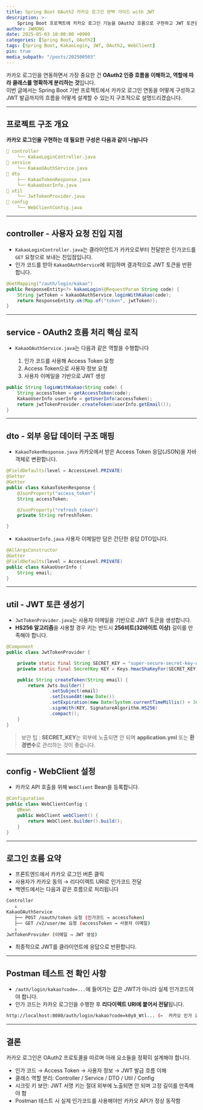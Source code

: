 ```yaml
---
title: Spring Boot OAuth2 카카오 로그인 완벽 가이드 with JWT
description: >-
    Spring Boot 프로젝트에 카카오 로그인 기능을 OAuth2 흐름으로 구현하고 JWT 토큰을 발급하는 전체 과정을 구조적으로 설명합니다.
author: JWHONG
date: 2025-05-03 10:00:00 +0900
categories: [Spring Boot, OAuth2]
tags: [Spring Boot, KakaoLogin, JWT, OAuth2, WebClient]
pin: true
media_subpath: "/posts/202500503"
---
```


카카오 로그인을 연동하면서 가장 중요한 건 **OAuth2 인증 흐름을 이해하고, 역할에 따라 클래스를 명확하게 분리하는 것**입니다.      
이번 글에서는 Spring Boot 기반 프로젝트에서 카카오 로그인 연동을 어떻게 구성하고 JWT 발급까지의 흐름을 어떻게 설계할 수 있는지 구조적으로 설명드리겠습니다.

---

## 프로젝트 구조 개요

**카카오 로그인을 구현하는 데 필요한 구성은 다음과 같이 나뉩니다**

```yaml
📁 controller
    └── KakaoLoginController.java
📁 service
    └── KakaoOAuthService.java
📁 dto
    ├── KakaoTokenResponse.java
    └── KakaoUserInfo.java
📁 util
    └── JwtTokenProvider.java
📁 config
    └── WebClientConfig.java
```

---

## controller - 사용자 요청 진입 지점

- `KakaoLoginController.java`는 클라이언트가 카카오로부터 전달받은 인가코드를 `GET` 요청으로 보내는 진입점입니다.
- 인가 코드를 받아 `KakaoOAuthService`에 위임하며 결과적으로 JWT 토큰을 반환합니다.

```java
@GetMapping("/auth/login/kakao")
public ResponseEntity<?> kakaoLogin(@RequestParam String code) {
    String jwtToken = kakaoOAuthService.loginWithKakao(code);
    return ResponseEntity.ok(Map.of("token", jwtToken));
}
```

---

## service - OAuth2 흐름 처리 핵심 로직

- `KakaoOAuthService.java`는 다음과 같은 역할을 수행합니다

  1. 인가 코드를 사용해 Access Token 요청
  2. Access Token으로 사용자 정보 요청
  3. 사용자 이메일을 기반으로 JWT 생성

```java
public String loginWithKakao(String code) {
    String accessToken = getAccessToken(code);
    KakaoUserInfo userInfo = getUserInfo(accessToken);
    return jwtTokenProvider.createToken(userInfo.getEmail());
}
```

---

## dto - 외부 응답 데이터 구조 매핑

- `KakaoTokenResponse.java` 카카오에서 받은 Access Token 응답(JSON)을 자바 객체로 변환합니다.

```java
@FieldDefaults(level = AccessLevel.PRIVATE)
@Setter
@Getter
public class KakaoTokenResponse {
    @JsonProperty("access_token")
    String accessToken;

    @JsonProperty("refresh_token")
    private String refreshToken;

}
```

- `KakaoUserInfo.java` 사용자 이메일만 담은 간단한 응답 DTO입니다.

```java
@AllArgsConstructor
@Getter
@FieldDefaults(level = AccessLevel.PRIVATE)
public class KakaoUserInfo {
    String email;
}
```

---

## util - JWT 토큰 생성기

- `JwtTokenProvider.java`는 사용자 이메일을 기반으로 JWT 토큰을 생성합니다.
- **HS256 알고리즘**을 사용할 경우 키는 반드시 **256비트(32바이트 이상)** 길이를 만족해야 합니다.

```java
@Component
public class JwtTokenProvider {

    private static final String SECRET_KEY = "super-secure-secret-key-which-is-at-least-32bytes";
    private static final SecretKey KEY = Keys.hmacShaKeyFor(SECRET_KEY.getBytes(StandardCharsets.UTF_8));

    public String createToken(String email) {
        return Jwts.builder()
                .setSubject(email)
                .setIssuedAt(new Date())
                .setExpiration(new Date(System.currentTimeMillis() + 3600000)) // 1시간
                .signWith(KEY, SignatureAlgorithm.HS256)
                .compact();
    }
}
```
>보안 팁 : **SECRET_KEY**는 외부에 노출되면 안 되며 **application.yml** 또는 **환경변수**로 관리하는 것이 좋습니다.

---

## config - WebClient 설정

- 카카오 API 호출을 위해 `WebClient` Bean을 등록합니다.

```java
@Configuration
public class WebClientConfig {
    @Bean
    public WebClient webClient() {
        return WebClient.builder().build();
    }
}
```

---

## 로그인 흐름 요약

- 프론트엔드에서 카카오 로그인 버튼 클릭
- 사용자가 카카오 동의 &rarr; 리다이렉트 URI로 인가코드 전달
- 백엔드에서는 다음과 같은 흐름으로 처리됩니다

```bash
Controller
   ↓
KakaoOAuthService
   ├── POST /oauth/token 요청 (인가코드 → accessToken)
   ├── GET /v2/user/me 요청 (accessToken → 사용자 이메일)
   ↓
JwtTokenProvider (이메일 → JWT 생성)
```
- 최종적으로 JWT를 클라이언트에 응답으로 반환합니다.

---

## Postman 테스트 전 확인 사항

- `/auth/login/kakao?code=...`에 들어가는 값은 JWT가 아니라 실제 인가코드여야 합니다.
- 인가 코드는 카카오 로그인을 수행한 후 **리다이렉트 URI에 붙어서 전달**됩니다.
```bash
http://localhost:8080/auth/login/kakao?code=k0y8_Wtl... (←  카카오 인가 코드)
```

---

## 결론 

카카오 로그인은 OAuth2 프로토콜을 따르며 아래 요소들을 정확히 설계해야 합니다.

- 인가 코드 &rarr; Access Token &rarr; 사용자 정보 &rarr; JWT 발급 흐름 이해
- 클래스 역할 분리: Controller / Service / DTO / Util / Config
- 시크릿 키 보안: JWT 서명 키는 절대 외부에 노출되면 안 되며 고정 길이를 만족해야 함
- Postman 테스트 시 실제 인가코드를 사용해야만 카카오 API가 정상 동작함